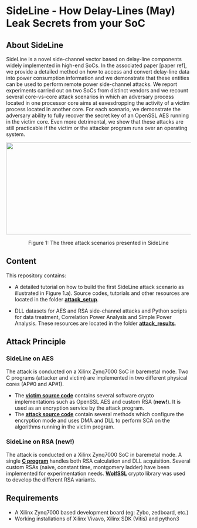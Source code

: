 # SideLine - How Delay-Lines (May) Leak Secrets from your SoC

## About SideLine

SideLine is a novel side-channel vector based on delay-line components widely implemented in high-end SoCs. In the associated paper [paper ref], we provide a detailed method on how to access and convert delay-line data into power consumption information and we demonstrate that these entities can be used to perform remote power side-channel attacks. We report experiments carried out on two SoCs from distinct vendors and we recount several core-vs-core attack scenarios in which an adversary process located in one processor core aims at eavesdropping the activity of a victim process located in another core. For each scenario, we demonstrate the adversary ability to fully recover the secret key of an OpenSSL AES running in the victim core. Even more detrimental, we show that these attacks are still practicable if the victim or the attacker program runs over an operating system.

<p align="center">
<img src="https://user-images.githubusercontent.com/67143135/85726797-bac67600-b6f6-11ea-9162-8daf8975c3bd.png" width="700" height="250">
</p>
<p align="center"> Figure 1: The three attack scenarios presented in SideLine<p align="center">
  
## Content

This repository contains:
- A detailed tutorial on how to build the first SideLine attack scenario as illustrated in Figure 1.a). Source codes, tutorials and other resources are located in the folder [**attack_setup**](https://github.com/Remote-HWA/SideLine/tree/master/attack_setup).

- DLL datasets for AES and RSA side-channel attacks and Python scripts for data treatment, Correlation Power Analysis and Simple Power Analysis. These resources are located in the folder [**attack_results**](https://github.com/Remote-HWA/SideLine/tree/master/attack_results). 

## Attack Principle 

### SideLine on AES
The attack is conducted on a Xilinx Zynq7000 SoC in baremetal mode. Two C programs (attacker and victim) are implemented in two different physical cores (AP#0 and AP#1).
- The [**victim source code**](https://github.com/Remote-HWA/SideLine/tree/master/attack_setup/AES_setup/CPU1_victim) contains several software crypto implementations such as OpenSSL AES and custom RSA (**new!**). It is used as an encryption service by the attack program.
- The [**attack source code**](https://github.com/Remote-HWA/SideLine/tree/master/attack_setup/AES_setup/CPU0_attack) contain several methods which configure the encryption mode and uses DMA and DLL to perform SCA on the algorithms running in the victim program.

### SideLine on RSA (new!)
The attack is conducted on a Xilinx Zynq7000 SoC in baremetal mode. A single [**C program**](https://github.com/Remote-HWA/SideLine/tree/master/attack_setup/RSA_setup) handles both RSA calculation and DLL acquisition. Several custom RSAs (naive, constant time, montgomery ladder) have been implemented for experimentation needs. [**WolfSSL**](https://github.com/wolfssl) crypto library was used to develop the different RSA variants.

## Requirements
- A Xilinx Zynq7000 based development board (eg: Zybo, zedboard, etc.)
- Working installations of Xilinx Vivavo, Xilinx SDK (Vitis) and python3










